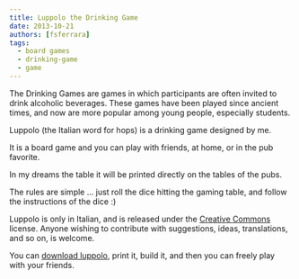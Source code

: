 ```yaml
---
title: Luppolo the Drinking Game
date: 2013-10-21
authors: [fsferrara]
tags:
  - board games
  - drinking-game
  - game
---
```

The Drinking Games are games in which participants are often invited to drink alcoholic beverages. These games have been played since ancient times, and now are more popular among young people, especially students.

Luppolo (the Italian word for hops) is a drinking game designed by me.

<!-- truncate -->



It is a board game and you can play with friends, at home, or in the pub favorite.

In my dreams the table it will be printed directly on the tables of the pubs.

The rules are simple ... just roll the dice hitting the gaming table, and follow the instructions of the dice :)

Luppolo is only in Italian, and is released under the [Creative Commons](http://creativecommons.org/licenses/by-nc-nd/2.5/legalcode) license. Anyone wishing to contribute with suggestions, ideas, translations, and so on, is welcome.

You can [download luppolo](/downloads/luppolo.pdf), print it, build it, and then you can freely play with your friends.
